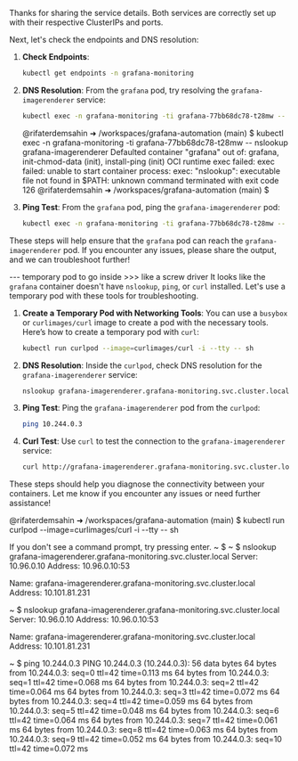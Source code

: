 Thanks for sharing the service details. Both services are correctly set up with their respective ClusterIPs and ports.

Next, let's check the endpoints and DNS resolution:

1. **Check Endpoints**:
   ```sh
   kubectl get endpoints -n grafana-monitoring
   ```

2. **DNS Resolution**:
   From the `grafana` pod, try resolving the `grafana-imagerenderer` service:
   ```sh
   kubectl exec -n grafana-monitoring -ti grafana-77bb68dc78-t28mw -- nslookup grafana-imagerenderer
   ```
   @rifaterdemsahin ➜ /workspaces/grafana-automation (main) $ kubectl exec -n grafana-monitoring -ti grafana-77bb68dc78-t28mw -- nslookup grafana-imagerenderer
Defaulted container "grafana" out of: grafana, init-chmod-data (init), install-ping (init)
OCI runtime exec failed: exec failed: unable to start container process: exec: "nslookup": executable file not found in $PATH: unknown
command terminated with exit code 126
@rifaterdemsahin ➜ /workspaces/grafana-automation (main) $ 

3. **Ping Test**:
   From the `grafana` pod, ping the `grafana-imagerenderer` pod:
   ```sh
   kubectl exec -n grafana-monitoring -ti grafana-77bb68dc78-t28mw -- ping 10.244.0.3
   ```

These steps will help ensure that the `grafana` pod can reach the `grafana-imagerenderer` pod. If you encounter any issues, please share the output, and we can troubleshoot further!

--- temporary pod to go inside >>> like a screw driver
It looks like the `grafana` container doesn't have `nslookup`, `ping`, or `curl` installed. Let's use a temporary pod with these tools for troubleshooting.

1. **Create a Temporary Pod with Networking Tools**:
   You can use a `busybox` or `curlimages/curl` image to create a pod with the necessary tools. Here’s how to create a temporary pod with `curl`:

   ```sh
   kubectl run curlpod --image=curlimages/curl -i --tty -- sh
   ```

2. **DNS Resolution**:
   Inside the `curlpod`, check DNS resolution for the `grafana-imagerenderer` service:

   ```sh
   nslookup grafana-imagerenderer.grafana-monitoring.svc.cluster.local
   ```

3. **Ping Test**:
   Ping the `grafana-imagerenderer` pod from the `curlpod`:

   ```sh
   ping 10.244.0.3
   ```

4. **Curl Test**:
   Use `curl` to test the connection to the `grafana-imagerenderer` service:

   ```sh
   curl http://grafana-imagerenderer.grafana-monitoring.svc.cluster.local:8081
   ```

These steps should help you diagnose the connectivity between your containers. Let me know if you encounter any issues or need further assistance!


@rifaterdemsahin ➜ /workspaces/grafana-automation (main) $ kubectl run curlpod --image=curlimages/curl -i --tty -- sh

If you don't see a command prompt, try pressing enter.
~ $ 
~ $ nslookup grafana-imagerenderer.grafana-monitoring.svc.cluster.local
Server:         10.96.0.10
Address:        10.96.0.10:53


Name:   grafana-imagerenderer.grafana-monitoring.svc.cluster.local
Address: 10.101.81.231

~ $ nslookup grafana-imagerenderer.grafana-monitoring.svc.cluster.local
Server:         10.96.0.10
Address:        10.96.0.10:53

Name:   grafana-imagerenderer.grafana-monitoring.svc.cluster.local
Address: 10.101.81.231


~ $ ping 10.244.0.3
PING 10.244.0.3 (10.244.0.3): 56 data bytes
64 bytes from 10.244.0.3: seq=0 ttl=42 time=0.113 ms
64 bytes from 10.244.0.3: seq=1 ttl=42 time=0.068 ms
64 bytes from 10.244.0.3: seq=2 ttl=42 time=0.064 ms
64 bytes from 10.244.0.3: seq=3 ttl=42 time=0.072 ms
64 bytes from 10.244.0.3: seq=4 ttl=42 time=0.059 ms
64 bytes from 10.244.0.3: seq=5 ttl=42 time=0.048 ms
64 bytes from 10.244.0.3: seq=6 ttl=42 time=0.064 ms
64 bytes from 10.244.0.3: seq=7 ttl=42 time=0.061 ms
64 bytes from 10.244.0.3: seq=8 ttl=42 time=0.063 ms
64 bytes from 10.244.0.3: seq=9 ttl=42 time=0.052 ms
64 bytes from 10.244.0.3: seq=10 ttl=42 time=0.072 ms